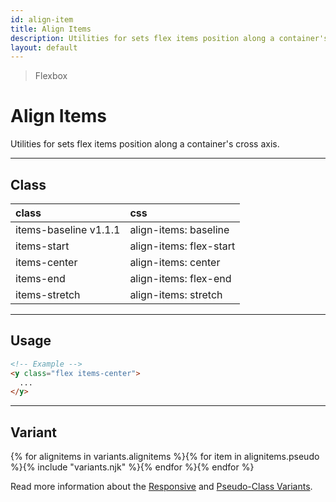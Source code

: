 ```yaml
---
id: align-item
title: Align Items
description: Utilities for sets flex items position along a container's cross axis.
layout: default
---
```


> Flexbox

# Align Items

Utilities for sets flex items position along a container's cross axis.

---

## Class

| <span class="px-3 py-1 text-white (dark)text-charcoal-100 bg-charcoal-100 (dark)bg-gray-600 rounded-full">class</span> | <span class="px-3 py-1 text-white (dark)text-charcoal-100 bg-charcoal-100 (dark)bg-gray-600 rounded-full">css</span> |
|:--|:--|
| items-baseline <span class="ml-1 px-2 py-1 text-sm text-gray-600 (dark)text-charcoal-100 bg-gray-300 (dark)bg-gray-600">v1.1.1</span> | align-items: baseline |
| items-start | align-items: flex-start |
| items-center | align-items: center |
| items-end | align-items: flex-end |
| items-stretch | align-items: stretch |

---

## Usage

```html
<!-- Example -->
<y class="flex items-center">
  ...
</y>
```

---

## Variant

<y class="flex flex-gap-2 flex-wrap justify-start items-center">{% for alignitems in variants.alignitems %}{% for item in alignitems.pseudo %}{% include "variants.njk" %}{% endfor %}{% endfor %}</y>

Read more information about the [Responsive](/responsive) and [Pseudo-Class Variants](/pseudo-class-variants/).

